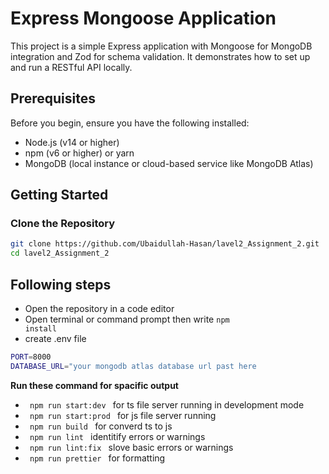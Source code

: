 # Express Mongoose Application

This project is a simple Express application with Mongoose for MongoDB integration and Zod for schema validation. It demonstrates how to set up and run a RESTful API locally.

## Prerequisites

Before you begin, ensure you have the following installed:

- Node.js (v14 or higher)
- npm (v6 or higher) or yarn
- MongoDB (local instance or cloud-based service like MongoDB Atlas)

## Getting Started

### Clone the Repository

```bash
git clone https://github.com/Ubaidullah-Hasan/lavel2_Assignment_2.git
cd lavel2_Assignment_2
```

## Following steps
* Open the repository in a code editor
* Open terminal or command prompt then write <code>npm install</code>
* create .env file
```bash
PORT=8000
DATABASE_URL="your mongodb atlas database url past here
```
<b> Run these command for spacific output </b>
  * <code> npm run start:dev </code> for ts file server running in development mode
  * <code> npm run start:prod </code> for js file server running
  * <code> npm run build </code> for converd ts to js
  * <code> npm run lint </code> identitify errors or warnings
  * <code> npm run lint:fix </code> slove basic errors or warnings
  * <code> npm run prettier </code> for formatting

